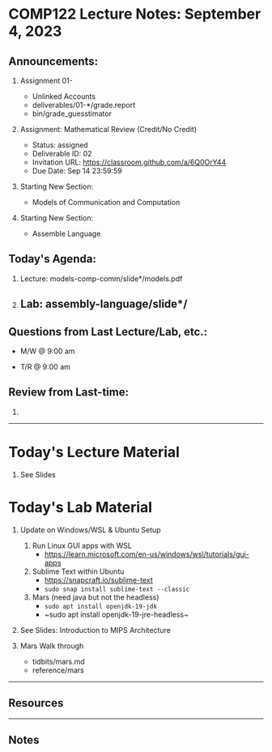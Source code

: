# COMP122 Lecture Notes: September 4, 2023

## Announcements:
   1. Assignment 01- 
      - Unlinked Accounts
      - deliverables/01-\*/grade.report
      - bin/grade_guesstimator


   1. Assignment: Mathematical Review (Credit/No Credit)
      - Status: assigned
      - Deliverable ID: 02
      - Invitation URL: https://classroom.github.com/a/6Q0OrY44
      - Due Date: Sep 14 23:59:59

   1. Starting New Section:  
      - Models of Communication and Computation

   1. Starting New Section:  
      - Assemble Language


## Today's Agenda:
   1. Lecture:  models-comp-comm/slide*/models.pdf
   1. Lab: assembly-language/slide*/
      -


## Questions from Last Lecture/Lab, etc.:
   * M/W @ 9:00 am

   * T/R @ 9:00 am


## Review from Last-time:

   1. 

---
# Today's Lecture Material

  1. See Slides


# Today's Lab Material
  1. Update on Windows/WSL & Ubuntu Setup
     1. Run Linux GUI apps with WSL
        * https://learn.microsoft.com/en-us/windows/wsl/tutorials/gui-apps
     1. Sublime Text within Ubuntu
        * https://snapcraft.io/sublime-text
        * `sudo snap install sublime-text --classic`
     1. Mars  (need java but not the headless)
        - `sudo apt install openjdk-19-jdk`
        - ~sudo apt install openjdk-19-jre-headless~

  1. See Slides: Introduction to MIPS Architecture

  1. Mars Walk through
     - tidbits/mars.md
     - reference/mars

---
## Resources

---
<!-- This section for student's to place their own notes. -->
<!-- This section will not be updated by the Professor.   -->

## Notes  


